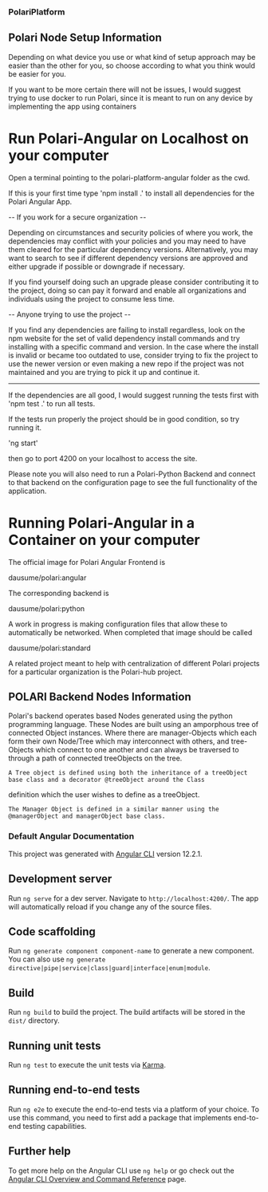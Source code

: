 ### PolariPlatform

## Polari Node Setup Information
Depending on what device you use or what kind of setup approach may be easier than the other for you, so choose according to what you think would be easier for you.  

If you want to be more certain there will not be issues, I would suggest trying to use docker to run Polari, since it is meant to run on any device by implementing the app using containers

# Run Polari-Angular on Localhost on your computer
Open a terminal pointing to the polari-platform-angular folder as the cwd.

If this is your first time type 'npm install .' to install all dependencies for the Polari Angular App.

-- If you work for a secure organization --

Depending on circumstances and security policies of where you work, the dependencies may conflict with your policies and you may need to have them cleared for the particular dependency versions.  Alternatively, you may want to search to see if different dependency versions are approved and either upgrade if possible or downgrade if necessary.

If you find yourself doing such an upgrade please consider contributing it to the project, doing so can pay it forward and enable all organizations and individuals using the project to consume less time.

-- Anyone trying to use the project --

If you find any dependencies are failing to install regardless, look on the npm website for the set of valid dependency install commands and try installing with a specific command and version.  In the case where the install is invalid or became too outdated to use, consider trying to fix the project to use the newer version or even making a new repo if the project was not maintained and you are trying to pick it up and continue it.

--------------------------------------------

If the dependencies are all good, I would suggest running the tests first with 'npm test .' to run all tests.  

If the tests run properly the project should be in good condition, so try running it.

'ng start'

then go to port 4200 on your localhost to access the site.

Please note you will also need to run a Polari-Python Backend and connect to that backend on the configuration page to see the full functionality of the application.

# Running Polari-Angular in a Container on your computer

The official image for Polari Angular Frontend is

dausume/polari:angular

The corresponding backend is

dausume/polari:python

A work in progress is making configuration files that allow these to automatically be networked.  When completed that
image should be called

dausume/polari:standard

A related project meant to help with centralization of different Polari projects for a particular organization is the Polari-hub project.

## POLARI Backend Nodes Information

  Polari's backend operates based Nodes generated using the python programming language.
These Nodes are built using an amporphous tree of connected Object instances.  Where there
are manager-Objects which each form their own Node/Tree which may interconnect with others,
and tree-Objects which connect to one another and can always be traversed to through a path
of connected treeObjects on the tree.

    A Tree object is defined using both the inheritance of a treeObject base class and a decorator @treeObject around the Class
  definition which the user wishes to define as a treeObject.

    The Manager Object is defined in a similar manner using the @managerObject and managerObject base class.


### Default Angular Documentation

This project was generated with [Angular CLI](https://github.com/angular/angular-cli) version 12.2.1.

## Development server

Run `ng serve` for a dev server. Navigate to `http://localhost:4200/`. The app will automatically reload if you change any of the source files.

## Code scaffolding

Run `ng generate component component-name` to generate a new component. You can also use `ng generate directive|pipe|service|class|guard|interface|enum|module`.

## Build

Run `ng build` to build the project. The build artifacts will be stored in the `dist/` directory.

## Running unit tests

Run `ng test` to execute the unit tests via [Karma](https://karma-runner.github.io).

## Running end-to-end tests

Run `ng e2e` to execute the end-to-end tests via a platform of your choice. To use this command, you need to first add a package that implements end-to-end testing capabilities.

## Further help

To get more help on the Angular CLI use `ng help` or go check out the [Angular CLI Overview and Command Reference](https://angular.io/cli) page.

